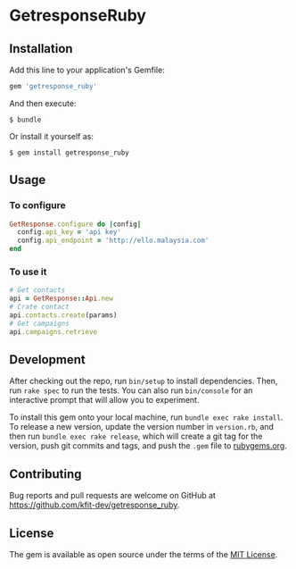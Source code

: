 # GetresponseRuby

## Installation

Add this line to your application's Gemfile:

```ruby
gem 'getresponse_ruby'
```

And then execute:

    $ bundle

Or install it yourself as:

    $ gem install getresponse_ruby

## Usage

### To configure

```ruby
GetResponse.configure do |config|
  config.api_key = 'api key'
  config.api_endpoint = 'http://ello.malaysia.com'
end
```

### To use it

```ruby
# Get contacts
api = GetResponse::Api.new
# Crate contact
api.contacts.create(params)
# Get campaigns
api.campaigns.retrieve
```

## Development

After checking out the repo, run `bin/setup` to install dependencies. Then, run `rake spec` to run the tests. You can also run `bin/console` for an interactive prompt that will allow you to experiment.

To install this gem onto your local machine, run `bundle exec rake install`. To release a new version, update the version number in `version.rb`, and then run `bundle exec rake release`, which will create a git tag for the version, push git commits and tags, and push the `.gem` file to [rubygems.org](https://rubygems.org).

## Contributing

Bug reports and pull requests are welcome on GitHub at https://github.com/kfit-dev/getresponse_ruby.

## License

The gem is available as open source under the terms of the [MIT License](http://opensource.org/licenses/MIT).

